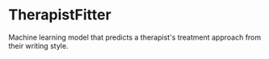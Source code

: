 # TherapistFitter
Machine learning model that predicts a therapist's treatment approach from their writing style.

